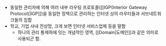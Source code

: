 - 동일한 관리자에 의해 여러 내부 라우팅 프로토콜([[IGP(Interior Gateway Protocol)|IGP]])을 동일한 정책으로 관리하는 인터넷 상의 라우터들과 서브네트워크들의 집합
- 학교, 기업 사내 전상망, 크게 보면 인터넷 서비스업체 등을 말함
	- 하나의 관리 통제하에 잇는 개념적인 영역, [[Domain|도메인]]과 같은 의미로 사용되곤 함.